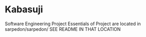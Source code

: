 # Kabasuji
Software Engineering Project
Essentials of Project are located in sarpedon/sarpedon/
SEE README IN THAT LOCATION

